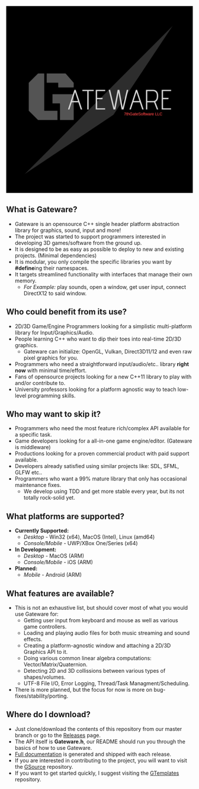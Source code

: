 <img src="GatewareLogo.png" width="507">

## What is Gateware?
* Gateware is an opensource C++ single header platform abstraction library for graphics, sound, input and more!
* The project was started to support programmers interested in developing 3D games/software from the ground up. 
* It is designed to be as easy as possible to deploy to new and existing projects. (Minimal dependencies)
* It is modular, you only compile the specific libraries you want by **#define**ing their namespaces.
* It targets streamlined functionality with interfaces that manage their own memory.
	* *For Example:* play sounds, open a window, get user input, connect DirectX12 to said window.

## Who could benefit from its use?
* 2D/3D Game/Engine Programmers looking for a simplistic multi-platform library for Input/Graphics/Audio.
* People learning C++ who want to dip their toes into real-time 2D/3D graphics.
	* Gateware can initialize: OpenGL, Vulkan, Direct3D11/12 and even raw pixel graphics for you.
* Programmers who need a straightforward input/audio/etc.. library **right now** with minimal time/effort.
* Fans of opensource projects looking for a new C++11 library to play with and/or contribute to.
* University professors looking for a platform agnostic way to teach low-level programming skills.

## Who may want to skip it?
* Programmers who need the most feature rich/complex API available for a specific task.
* Game developers looking for a all-in-one game engine/editor. (Gateware is middleware)
* Productions looking for a proven commercial product with paid support available.
* Developers already satisfied using similar projects like: SDL, SFML, GLFW etc..
* Programmers who want a 99% mature library that only has occasional maintenance fixes.
	* We develop using TDD and get more stable every year, but its not totally rock-solid yet.

## What platforms are supported?
* **Currently Supported:**
	* *Desktop -* Win32 (x64), MacOS (Intel), Linux (amd64)
	* *Console/Mobile -* UWP/XBox One/Series (x64)
* **In Development:**
	* *Desktop -* MacOS (ARM)
	* *Console/Mobile -* iOS (ARM)
* **Planned:**
	* *Mobile -* Android (ARM)

## What features are available?
* This is not an exhaustive list, but should cover most of what you would use Gateware for:
	* Getting user input from keyboard and mouse as well as various game controllers.
	* Loading and playing audio files for both music streaming and sound effects.
	* Creating a platform-agnostic window and attaching a 2D/3D Graphics API to it.
	* Doing various common linear algebra computations: Vector/Matrix/Quaternion.
	* Detecting 2D and 3D collissions between various types of shapes/volumes.
	* UTF-8 File I/O, Error Logging, Thread/Task Managment/Scheduling.
* There is more planned, but the focus for now is more on bug-fixes/stability/porting.

## Where do I download?
* Just clone/download the contents of this repository from our master branch or go to the [Releases](https://gitlab.com/gateware-development/gateware/-/releases) page.
* The API itself is **Gateware.h**, our README should run you through the basics of how to use Gateware.
* [Full documentation](https://gateware-development.gitlab.io/gcompiler/) is generated and shipped with each release.
* If you are interested in contributing to the project, you will want to visit the [GSource](https://gitlab.com/gateware-development/gsource) repository.
* If you want to get started quickly, I suggest visiting the [GTemplates](https://gitlab.com/gateware-development/gtemplates) repository.

 
